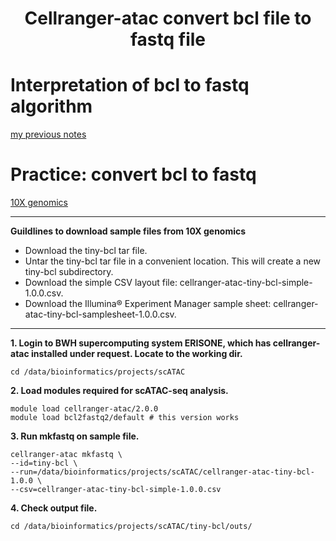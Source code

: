 # <h1 align="center">Cellranger-atac convert bcl file to fastq file</h1>

# Interpretation of bcl to fastq algorithm
[my previous notes](https://github.com/TingtingSsl2/scRNA-seq_LearningPage/blob/main/03_Convert%20bcl%20to%20fastq.md)

# Practice: convert bcl to fastq
[10X genomics](https://support.10xgenomics.com/single-cell-atac/software/pipelines/latest/using/mkfastq)

***
**Guildlines to download sample files from 10X genomics** 
- Download the tiny-bcl tar file.
- Untar the tiny-bcl tar file in a convenient location. This will create a new tiny-bcl subdirectory.
- Download the simple CSV layout file: cellranger-atac-tiny-bcl-simple-1.0.0.csv.
- Download the Illumina® Experiment Manager sample sheet: cellranger-atac-tiny-bcl-samplesheet-1.0.0.csv.
***

**1. Login to BWH supercomputing system ERISONE, which has cellranger-atac installed under request. Locate to the working dir.** 
```
cd /data/bioinformatics/projects/scATAC
```

**2. Load modules required for scATAC-seq analysis.**
```
module load cellranger-atac/2.0.0
module load bcl2fastq2/default # this version works
```

**3. Run mkfastq on sample file.**
```
cellranger-atac mkfastq \
--id=tiny-bcl \
--run=/data/bioinformatics/projects/scATAC/cellranger-atac-tiny-bcl-1.0.0 \
--csv=cellranger-atac-tiny-bcl-simple-1.0.0.csv
```

**4. Check output file.**
```
cd /data/bioinformatics/projects/scATAC/tiny-bcl/outs/
```


